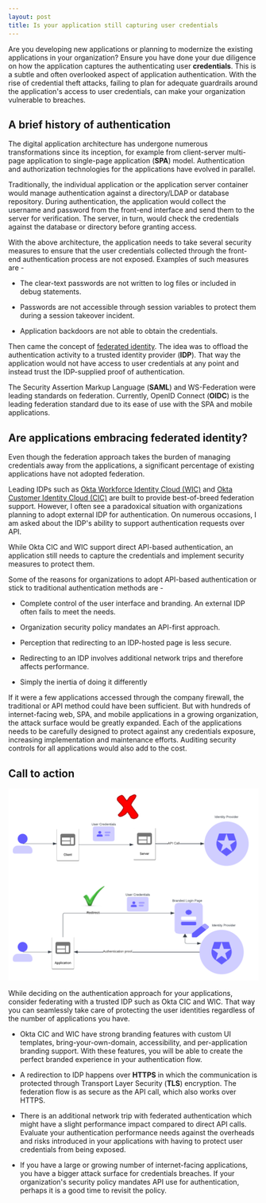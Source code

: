 ```yaml
---
layout: post
title: Is your application still capturing user credentials
---
```


Are you developing new applications or planning to modernize the existing applications in your organization? Ensure you have done your due diligence on how the application captures the authenticating user **credentials**. This is a subtle and often overlooked aspect of application authentication. With the rise of credential theft attacks, failing to plan for adequate guardrails around the application's access to user credentials, can make your organization vulnerable to breaches.

## A brief history of authentication

The digital application architecture has undergone numerous transformations since its inception, for example from client-server multi-page application to single-page application (**SPA**) model. Authentication and authorization technologies for the applications have evolved in parallel.

Traditionally, the individual application or the application server container would manage authentication against a directory/LDAP or database repository. During authentication, the application would collect the username and password from the front-end interface and send them to the server for verification. The server, in turn, would check the credentials against the database or directory before granting access.

With the above architecture, the application needs to take several security measures to ensure that the user credentials collected through the front-end authentication process are not exposed. Examples of such measures are -

* The clear-text passwords are not written to log files or included in debug statements.

* Passwords are not accessible through session variables to protect them during a session takeover incident.

* Application backdoors are not able to obtain the credentials.

Then came the concept of [federated identity](https://www.okta.com/identity-101/what-is-federated-identity/). The idea was to offload the authentication activity to a trusted identity provider (**IDP**). That way the application would not have access to user credentials at any point and instead trust the IDP-supplied proof of authentication. 

The Security Assertion Markup Language (**SAML**) and WS-Federation were leading standards on federation. Currently, OpenID Connect (**OIDC**) is the leading federation standard due to its ease of use with the SPA and mobile applications.

## Are applications embracing federated identity?

Even though the federation approach takes the burden of managing credentials away from the applications, a significant percentage of existing applications have not adopted federation.


Leading IDPs such as [Okta Workforce Identity Cloud (WIC)](https://www.okta.com/workforce-identity/) and [Okta Customer Identity Cloud (CIC)](https://www.okta.com/customer-identity/) are built to provide best-of-breed federation support. However, I often see a paradoxical situation with organizations planning to adopt external IDP for authentication. On numerous occasions, I am asked about the IDP's ability to support authentication requests over API. 

While Okta CIC and WIC support direct API-based authentication, an application still needs to capture the credentials and implement security measures to protect them.

Some of the reasons for organizations to adopt API-based authentication or stick to traditional authentication methods are - 

* Complete control of the user interface and branding. An external IDP often fails to meet the needs.

* Organization security policy mandates an API-first approach.

* Perception that redirecting to an IDP-hosted page is less secure. 

* Redirecting to an IDP involves additional network trips and therefore affects performance.

* Simply the inertia of doing it differently

If it were a few applications accessed through the company firewall, the traditional or API method could have been sufficient. But with hundreds of internet-facing web, SPA, and mobile applications in a growing organization, the attack surface would be greatly expanded. Each of the applications needs to be carefully designed to protect against any credentials exposure, increasing implementation and maintenance efforts. Auditing security controls for all applications would also add to the cost.	


## Call to action

![Authentication](../images/2024-4-11-federation.png)

While deciding on the authentication approach for your applications, consider federating with a trusted IDP such as Okta CIC and WIC. That way you can seamlessly take care of protecting the user identities regardless of the number of applications you have.

* Okta CIC and WIC have strong branding features with custom UI templates, bring-your-own-domain, accessibility, and per-application branding support. With these features, you will be able to create the perfect branded experience in your authentication flow.

* A redirection to IDP happens over **HTTPS** in which the communication is protected through Transport Layer Security (**TLS**) encryption. The federation flow is as secure as the API call, which also works over HTTPS.

* There is an additional network trip with federated authentication which might have a slight performance impact compared to direct API calls. Evaluate your authentication performance needs against the overheads and risks introduced in your applications with having to protect user credentials from being exposed.

* If you have a large or growing number of internet-facing applications, you have a bigger attack surface for credentials breaches. If your organization's security policy mandates API use for authentication, perhaps it is a good time to revisit the policy.

